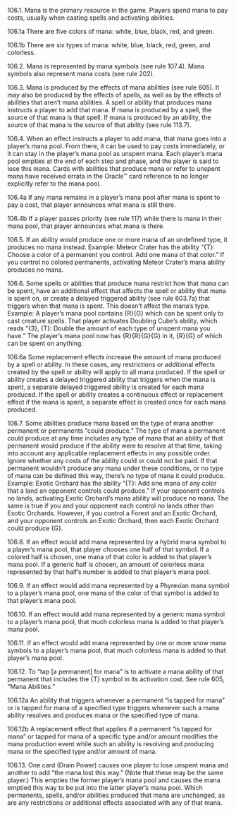 106.1. Mana is the primary resource in the game. Players spend mana to pay costs, usually when casting spells and activating abilities.

106.1a There are five colors of mana: white, blue, black, red, and green.

106.1b There are six types of mana: white, blue, black, red, green, and colorless.

106.2. Mana is represented by mana symbols (see rule 107.4). Mana symbols also represent mana costs (see rule 202).

106.3. Mana is produced by the effects of mana abilities (see rule 605). It may also be produced by the effects of spells, as well as by the effects of abilities that aren’t mana abilities. A spell or ability that produces mana instructs a player to add that mana. If mana is produced by a spell, the source of that mana is that spell. If mana is produced by an ability, the source of that mana is the source of that ability (see rule 113.7).

106.4. When an effect instructs a player to add mana, that mana goes into a player’s mana pool. From there, it can be used to pay costs immediately, or it can stay in the player’s mana pool as unspent mana. Each player’s mana pool empties at the end of each step and phase, and the player is said to lose this mana. Cards with abilities that produce mana or refer to unspent mana have received errata in the Oracle™ card reference to no longer explicitly refer to the mana pool.

106.4a If any mana remains in a player’s mana pool after mana is spent to pay a cost, that player announces what mana is still there.

106.4b If a player passes priority (see rule 117) while there is mana in their mana pool, that player announces what mana is there.

106.5. If an ability would produce one or more mana of an undefined type, it produces no mana instead.
Example: Meteor Crater has the ability “{T}: Choose a color of a permanent you control. Add one mana of that color.” If you control no colored permanents, activating Meteor Crater’s mana ability produces no mana.

106.6. Some spells or abilities that produce mana restrict how that mana can be spent, have an additional effect that affects the spell or ability that mana is spent on, or create a delayed triggered ability (see rule 603.7a) that triggers when that mana is spent. This doesn’t affect the mana’s type.
Example: A player’s mana pool contains {R}{G} which can be spent only to cast creature spells. That player activates Doubling Cube’s ability, which reads “{3}, {T}: Double the amount of each type of unspent mana you have.” The player’s mana pool now has {R}{R}{G}{G} in it, {R}{G} of which can be spent on anything.

106.6a Some replacement effects increase the amount of mana produced by a spell or ability. In these cases, any restrictions or additional effects created by the spell or ability will apply to all mana produced. If the spell or ability creates a delayed triggered ability that triggers when the mana is spent, a separate delayed triggered ability is created for each mana produced. If the spell or ability creates a continuous effect or replacement effect if the mana is spent, a separate effect is created once for each mana produced.

106.7. Some abilities produce mana based on the type of mana another permanent or permanents “could produce.” The type of mana a permanent could produce at any time includes any type of mana that an ability of that permanent would produce if the ability were to resolve at that time, taking into account any applicable replacement effects in any possible order. Ignore whether any costs of the ability could or could not be paid. If that permanent wouldn’t produce any mana under these conditions, or no type of mana can be defined this way, there’s no type of mana it could produce.
Example: Exotic Orchard has the ability “{T}: Add one mana of any color that a land an opponent controls could produce.” If your opponent controls no lands, activating Exotic Orchard’s mana ability will produce no mana. The same is true if you and your opponent each control no lands other than Exotic Orchards. However, if you control a Forest and an Exotic Orchard, and your opponent controls an Exotic Orchard, then each Exotic Orchard could produce {G}.

106.8. If an effect would add mana represented by a hybrid mana symbol to a player’s mana pool, that player chooses one half of that symbol. If a colored half is chosen, one mana of that color is added to that player’s mana pool. If a generic half is chosen, an amount of colorless mana represented by that half’s number is added to that player’s mana pool.

106.9. If an effect would add mana represented by a Phyrexian mana symbol to a player’s mana pool, one mana of the color of that symbol is added to that player’s mana pool.

106.10. If an effect would add mana represented by a generic mana symbol to a player’s mana pool, that much colorless mana is added to that player’s mana pool.

106.11. If an effect would add mana represented by one or more snow mana symbols to a player’s mana pool, that much colorless mana is added to that player’s mana pool.

106.12. To “tap [a permanent] for mana” is to activate a mana ability of that permanent that includes the {T} symbol in its activation cost. See rule 605, “Mana Abilities.”

106.12a An ability that triggers whenever a permanent “is tapped for mana” or is tapped for mana of a specified type triggers whenever such a mana ability resolves and produces mana or the specified type of mana.

106.12b A replacement effect that applies if a permanent “is tapped for mana” or tapped for mana of a specific type and/or amount modifies the mana production event while such an ability is resolving and producing mana or the specified type and/or amount of mana.

106.13. One card (Drain Power) causes one player to lose unspent mana and another to add “the mana lost this way.” (Note that these may be the same player.) This empties the former player’s mana pool and causes the mana emptied this way to be put into the latter player’s mana pool. Which permanents, spells, and/or abilities produced that mana are unchanged, as are any restrictions or additional effects associated with any of that mana.